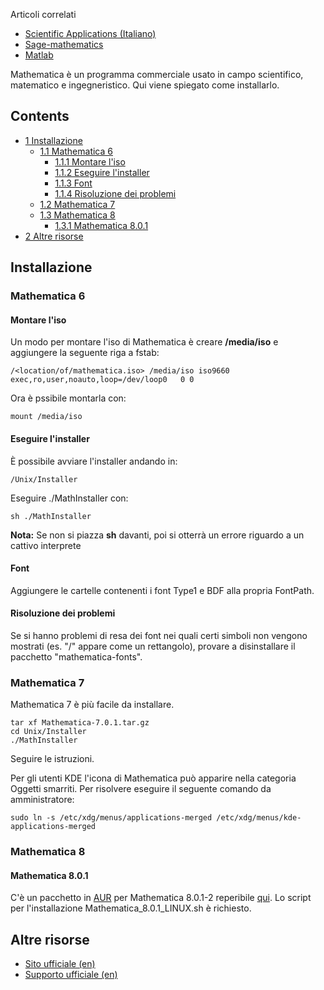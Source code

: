 Articoli correlati

*   [Scientific Applications (Italiano)](/index.php/Scientific_Applications_(Italiano) "Scientific Applications (Italiano)")
*   [Sage-mathematics](/index.php/Sage-mathematics "Sage-mathematics")
*   [Matlab](/index.php/Matlab "Matlab")

Mathematica è un programma commerciale usato in campo scientifico, matematico e ingegneristico. Qui viene spiegato come installarlo.

## Contents

*   [1 Installazione](#Installazione)
    *   [1.1 Mathematica 6](#Mathematica_6)
        *   [1.1.1 Montare l'iso](#Montare_l.27iso)
        *   [1.1.2 Eseguire l'installer](#Eseguire_l.27installer)
        *   [1.1.3 Font](#Font)
        *   [1.1.4 Risoluzione dei problemi](#Risoluzione_dei_problemi)
    *   [1.2 Mathematica 7](#Mathematica_7)
    *   [1.3 Mathematica 8](#Mathematica_8)
        *   [1.3.1 Mathematica 8.0.1](#Mathematica_8.0.1)
*   [2 Altre risorse](#Altre_risorse)

## Installazione

### Mathematica 6

#### Montare l'iso

Un modo per montare l'iso di Mathematica è creare **/media/iso** e aggiungere la seguente riga a fstab:

```
/<location/of/mathematica.iso> /media/iso iso9660 exec,ro,user,noauto,loop=/dev/loop0   0 0

```

Ora è pssibile montarla con:

```
mount /media/iso

```

#### Eseguire l'installer

È possibile avviare l'installer andando in:

```
/Unix/Installer

```

Eseguire ./MathInstaller con:

```
sh ./MathInstaller

```

**Nota:** Se non si piazza **sh** davanti, poi si otterrà un errore riguardo a un cattivo interprete

#### Font

Aggiungere le cartelle contenenti i font Type1 e BDF alla propria FontPath.

#### Risoluzione dei problemi

Se si hanno problemi di resa dei font nei quali certi simboli non vengono mostrati (es. "/" appare come un rettangolo), provare a disinstallare il pacchetto "mathematica-fonts".

### Mathematica 7

Mathematica 7 è più facile da installare.

```
tar xf Mathematica-7.0.1.tar.gz
cd Unix/Installer
./MathInstaller

```

Seguire le istruzioni.

Per gli utenti KDE l'icona di Mathematica può apparire nella categoria Oggetti smarriti. Per risolvere eseguire il seguente comando da amministratore:

```
sudo ln -s /etc/xdg/menus/applications-merged /etc/xdg/menus/kde-applications-merged

```

### Mathematica 8

#### Mathematica 8.0.1

C'è un pacchetto in [AUR](/index.php/AUR_(Italiano) "AUR (Italiano)") per Mathematica 8.0.1-2 reperibile [qui](https://aur.archlinux.org/packages.php?ID=47077). Lo script per l'installazione Mathematica_8.0.1_LINUX.sh è richiesto.

## Altre risorse

*   [Sito ufficiale (en)](http://www.wolfram.com/mathematica/)
*   [Supporto ufficiale (en)](http://www.wolfram.com/support/)